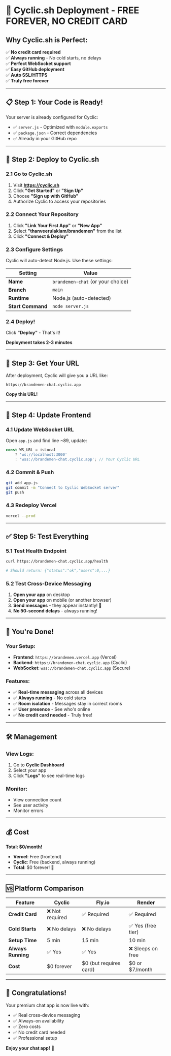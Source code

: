 # 🚀 Cyclic.sh Deployment - FREE FOREVER, NO CREDIT CARD

## Why Cyclic.sh is Perfect:

✅ **No credit card required**  
✅ **Always running** - No cold starts, no delays  
✅ **Perfect WebSocket support**  
✅ **Easy GitHub deployment**  
✅ **Auto SSL/HTTPS**  
✅ **Truly free forever**  

---

## 📋 Step 1: Your Code is Ready!

Your server is already configured for Cyclic:
- ✅ `server.js` - Optimized with `module.exports`
- ✅ `package.json` - Correct dependencies
- ✅ Already in your GitHub repo

---

## 🚀 Step 2: Deploy to Cyclic.sh

### 2.1 Go to Cyclic.sh

1. Visit **https://cyclic.sh**
2. Click **"Get Started"** or **"Sign Up"**
3. Choose **"Sign up with GitHub"**
4. Authorize Cyclic to access your repositories

### 2.2 Connect Your Repository

1. Click **"Link Your First App"** or **"New App"**
2. Select **"thanveerulaklam/brandemen"** from the list
3. Click **"Connect & Deploy"**

### 2.3 Configure Settings

Cyclic will auto-detect Node.js. Use these settings:

| Setting | Value |
|---------|-------|
| **Name** | `brandemen-chat` (or your choice) |
| **Branch** | `main` |
| **Runtime** | Node.js (auto-detected) |
| **Start Command** | `node server.js` |

### 2.4 Deploy!

Click **"Deploy"** - That's it!

**Deployment takes 2-3 minutes**

---

## 🎯 Step 3: Get Your URL

After deployment, Cyclic will give you a URL like:

```
https://brandemen-chat.cyclic.app
```

**Copy this URL!**

---

## 🔗 Step 4: Update Frontend

### 4.1 Update WebSocket URL

Open `app.js` and find line ~89, update:

```javascript
const WS_URL = isLocal 
    ? 'ws://localhost:3000'
    : 'wss://brandemen-chat.cyclic.app'; // Your Cyclic URL
```

### 4.2 Commit & Push

```bash
git add app.js
git commit -m "Connect to Cyclic WebSocket server"
git push
```

### 4.3 Redeploy Vercel

```bash
vercel --prod
```

---

## ✅ Step 5: Test Everything

### 5.1 Test Health Endpoint

```bash
curl https://brandemen-chat.cyclic.app/health

# Should return: {"status":"ok","users":0,...}
```

### 5.2 Test Cross-Device Messaging

1. **Open your app** on desktop
2. **Open your app** on mobile (or another browser)
3. **Send messages** - they appear instantly! 💫
4. **No 50-second delays** - always running!

---

## 🎉 You're Done!

### Your Setup:

- **Frontend**: `https://brandemen.vercel.app` (Vercel)
- **Backend**: `https://brandemen-chat.cyclic.app` (Cyclic)
- **WebSocket**: `wss://brandemen-chat.cyclic.app` (Secure)

### Features:

- ✅ **Real-time messaging** across all devices
- ✅ **Always running** - No cold starts
- ✅ **Room isolation** - Messages stay in correct rooms
- ✅ **User presence** - See who's online
- ✅ **No credit card needed** - Truly free!

---

## 🛠️ Management

### View Logs:

1. Go to **Cyclic Dashboard**
2. Select your app
3. Click **"Logs"** to see real-time logs

### Monitor:

- View connection count
- See user activity
- Monitor errors

---

## 💰 Cost

**Total: $0/month!**

- **Vercel**: Free (frontend)
- **Cyclic**: Free (backend, always running)
- **Total**: $0 forever! 🎉

---

## 🆚 Platform Comparison

| Feature | Cyclic | Fly.io | Render |
|---------|--------|--------|--------|
| **Credit Card** | ❌ Not required | ✅ Required | ✅ Required |
| **Cold Starts** | ❌ No delays | ❌ No delays | ✅ Yes (free tier) |
| **Setup Time** | 5 min | 15 min | 10 min |
| **Always Running** | ✅ Yes | ✅ Yes | ❌ Sleeps on free |
| **Cost** | $0 forever | $0 (but requires card) | $0 or $7/month |

---

## 🎉 Congratulations!

Your premium chat app is now live with:

- ✅ Real cross-device messaging
- ✅ Always-on availability
- ✅ Zero costs
- ✅ No credit card needed
- ✅ Professional setup

**Enjoy your chat app!** 🚀
